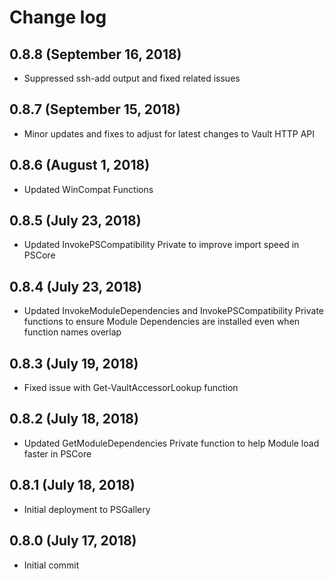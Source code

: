 # Change log

## 0.8.8 (September 16, 2018)

- Suppressed ssh-add output and fixed related issues

## 0.8.7 (September 15, 2018)

- Minor updates and fixes to adjust for latest changes to Vault HTTP API

## 0.8.6 (August 1, 2018)

- Updated WinCompat Functions

## 0.8.5 (July 23, 2018)

- Updated InvokePSCompatibility Private to improve import speed in PSCore

## 0.8.4 (July 23, 2018)

- Updated InvokeModuleDependencies and InvokePSCompatibility Private functions to ensure Module Dependencies are installed even when function names overlap

## 0.8.3 (July 19, 2018)

- Fixed issue with Get-VaultAccessorLookup function

## 0.8.2 (July 18, 2018)

- Updated GetModuleDependencies Private function to help Module load faster in PSCore

## 0.8.1 (July 18, 2018)

- Initial deployment to PSGallery

## 0.8.0 (July 17, 2018)

- Initial commit

